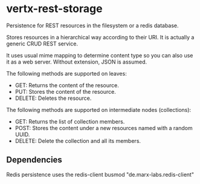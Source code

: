vertx-rest-storage
==================

Persistence for REST resources in the filesystem or a redis database. 

Stores resources in a hierarchical way according to their URI. It is actually a generic CRUD REST service.

It uses usual mime mapping to determine content type so you can also use it as a web server. Without extension, JSON is assumed.

The following methods are supported on leaves:
* GET: Returns the content of the resource.
* PUT: Stores the content of the resource.
* DELETE: Deletes the resource.

The following methods are supported on intermediate nodes (collections):
* GET: Returns the list of collection members.
* POST: Stores the content under a new resources named with a random UUID. 
* DELETE: Delete the collection and all its members.

Dependencies
------------

Redis persistence uses the redis-client busmod "de.marx-labs.redis-client" 
